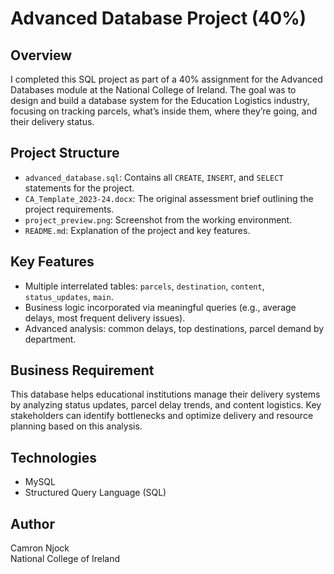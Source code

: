 # Advanced Database Project (40%)

## Overview

I completed this SQL project as part of a 40% assignment for the Advanced Databases module at the National College of Ireland. The goal was to design and build a database system for the Education Logistics industry, focusing on tracking parcels, what’s inside them, where they’re going, and their delivery status.
## Project Structure

- `advanced_database.sql`: Contains all `CREATE`, `INSERT`, and `SELECT` statements for the project.
- `CA_Template_2023-24.docx`: The original assessment brief outlining the project requirements.
- `project_preview.png`: Screenshot from the working environment.
- `README.md`: Explanation of the project and key features.

## Key Features

- Multiple interrelated tables: `parcels`, `destination`, `content`, `status_updates`, `main`.
- Business logic incorporated via meaningful queries (e.g., average delays, most frequent delivery issues).
- Advanced analysis: common delays, top destinations, parcel demand by department.

## Business Requirement

This database helps educational institutions manage their delivery systems by analyzing status updates, parcel delay trends, and content logistics. Key stakeholders can identify bottlenecks and optimize delivery and resource planning based on this analysis.

## Technologies

- MySQL
- Structured Query Language (SQL)

## Author

Camron Njock  
National College of Ireland

